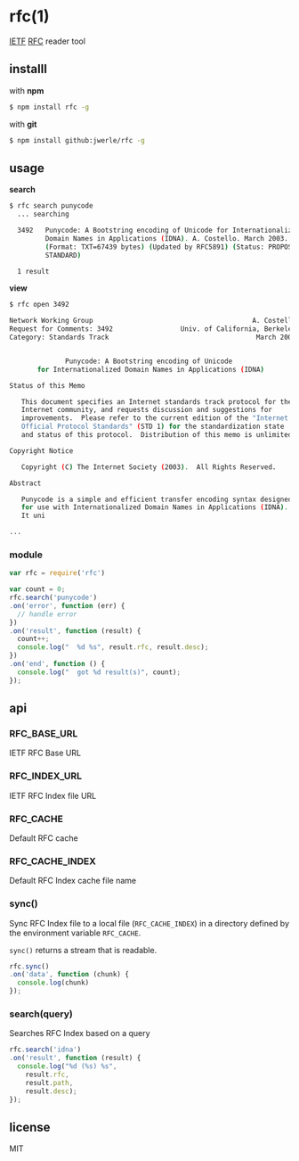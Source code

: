 rfc(1)
=====

[IETF](http://www.ietf.org) [RFC](http://www.ietf.org/rfc) reader tool

## installl

with **npm**

```sh
$ npm install rfc -g
```

with **git**

```sh
$ npm install github:jwerle/rfc -g
```

## usage

**search** 

```sh
$ rfc search punycode
  ... searching

  3492   Punycode: A Bootstring encoding of Unicode for Internationalized
         Domain Names in Applications (IDNA). A. Costello. March 2003.
         (Format: TXT=67439 bytes) (Updated by RFC5891) (Status: PROPOSED
         STANDARD)

  1 result
```

**view**

```sh
$ rfc open 3492

Network Working Group                                        A. Costello
Request for Comments: 3492                 Univ. of California, Berkeley
Category: Standards Track                                     March 2003


              Punycode: A Bootstring encoding of Unicode
       for Internationalized Domain Names in Applications (IDNA)

Status of this Memo

   This document specifies an Internet standards track protocol for the
   Internet community, and requests discussion and suggestions for
   improvements.  Please refer to the current edition of the "Internet
   Official Protocol Standards" (STD 1) for the standardization state
   and status of this protocol.  Distribution of this memo is unlimited.

Copyright Notice

   Copyright (C) The Internet Society (2003).  All Rights Reserved.

Abstract

   Punycode is a simple and efficient transfer encoding syntax designed
   for use with Internationalized Domain Names in Applications (IDNA).
   It uni

...
```

### module

```js
var rfc = require('rfc')

var count = 0;
rfc.search('punycode')
.on('error', function (err) {
  // handle error
})
.on('result', function (result) {
  count++;
  console.log("  %d %s", result.rfc, result.desc);
})
.on('end', function () {
  console.log("  got %d result(s)", count);
});
```

## api

### RFC\_BASE\_URL

IETF RFC Base URL


### RFC\_INDEX\_URL

IETF RFC Index file URL

### RFC\_CACHE

Default RFC cache

### RFC\_CACHE\_INDEX

Default RFC Index cache file name

### sync()

Sync RFC Index file to a local file (`RFC_CACHE_INDEX`) in a directory
defined by the environment variable `RFC_CACHE`.

`sync()` returns a stream that is readable.

```js
rfc.sync()
.on('data', function (chunk) {
  console.log(chunk)
});
```

### search(query)

Searches RFC Index based on a query

```js
rfc.search('idna')
.on('result', function (result) {
  console.log("%d (%s) %s",
    result.rfc,
    result.path,
    result.desc);
});
```

## license

MIT
